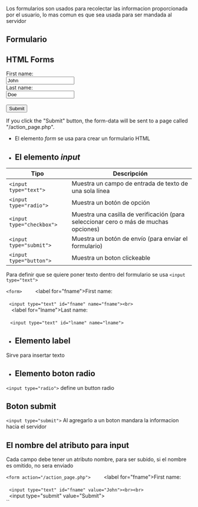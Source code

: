 Los formularios son usados para recolectar las informacion proporcionada por el usuario, lo mas comun es que sea usada para ser mandada al servidor

## Formulario
<body>

<h2>HTML Forms</h2>

<form action="/action_page.php">
  <label for="fname">First name:</label><br>
  <input type="text" id="fname" name="fname" value="John"><br>
  <label for="lname">Last name:</label><br>
  <input type="text" id="lname" name="lname" value="Doe"><br><br>
  <input type="submit" value="Submit">
</form> 

<p>If you click the "Submit" button, the form-data will be sent to a page called "/action_page.php".</p>

</body>

- El elemento *form* se usa para crear un formulario HTML

- ## El elemento *input* 


Tipo | Descripción 
--------------|-------
``<input type="text">`` | Muestra un campo de entrada de texto de una sola línea
`<input type="radio">` | Muestra un botón de opción
`<input type="checkbox">`| Muestra una casilla de verificación (para seleccionar cero o más de muchas opciones)
`<input type="submit"> `| Muestra un botón de envío (para enviar el formulario)
`<input type="button">`| Muestra un boton clickeable


Para definir que se quiere poner texto dentro del formulario se usa `<input type="text">` 

``<form>  
  ``<label for="fname">First name:</label><br>  
  ``<input type="text" id="fname" name="fname"><br>  
  ``<label for="lname">Last name:</label><br>  
 `` <input type="text" id="lname" name="lname">  
``</form>


- ## Elemento label
Sirve para insertar texto

- ## Elemento boton radio
`<input type="radio">` define un button radio 

## Boton submit
`<input type="submit">`
Al agregarlo a un boton mandara la informacion hacia el servidor

## El nombre del atributo para input

Cada campo debe tener un atributo nombre, para ser subido, si el nombre es omitido, no sera enviado 

``<form action="/action_page.php">  
  ``<label for="fname">First name:</label><br>  
  ``<input type="text" id="fname" value="John"><br><br>  
``  <input type="submit" value="Submit">  
``</form>